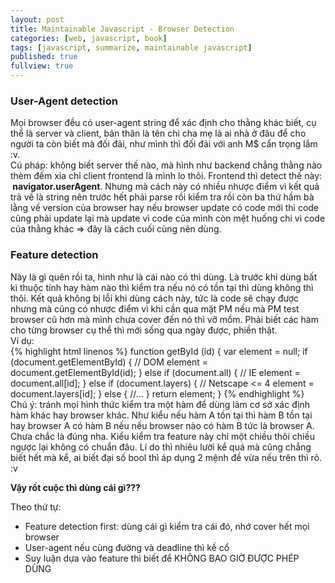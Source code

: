 ```yaml
---
layout: post
title: Maintainable Javascript - Browser Detection
categories: [web, javascript, book]
tags: [javascript, summarize, maintainable javascript]
published: true
fullview: true
---
```


<h3>User-Agent detection</h3>
Mọi browser đều có user-agent string để xác định cho thằng khác biết, cụ thể là server và client, bản thân là tên chi cha mẹ là ai nhà ở đâu để cho người ta còn biết mà đối đải, như mình thì đối đải với anh M$ cẩn trọng lắm :v.<br>  
Cú pháp: không biết server thế nào, mà hình như backend chẳng thằng nào thèm đếm xỉa chỉ client frontend là mình lo thôi. Frontend thì detect thế này: <strong>&nbsp;navigator.userAgent</strong>. Nhưng mà cách này có nhiều nhược điểm vì kết quả trả về là string nên trước hết phải parse rồi kiểm tra rồi còn ba thứ hầm bà lằng về version của browser hay nếu browser update có code mới thì code cũng phải update lại mà update vì code của mình còn mệt huống chi vì code của thằng khác => đây là cách cuối cùng nên dùng.<br>
<h3>Feature detection</h3>
Này là gì quên rồi ta, hình như là cái nào có thì dùng. Là trước khi dùng bất kì thuộc tính hay hàm nào thì kiểm tra nếu nó có tồn tại thì dùng không thì thôi. Kết quả không bị lỗi khi dùng cách này, tức là code sẽ chạy được nhưng mà cũng có nhược điểm vì khi cần qua mặt PM nếu mà PM test browser cũ hơn mà mình chưa cover đến nó thì vỡ mồm. Phải biết các hàm cho từng browser cụ thể thì mới sống qua ngày được, phiền thật.<br>
Ví dụ:<br>
{% highlight html linenos %}
function getById (id) {
	var element = null;
	if (document.getElementById) { // DOM
		element = document.getElementById(id);
	} else if (document.all) { // IE
		element = document.all[id];
	} else if (document.layers) { // Netscape <= 4
		element = document.layers[id];
	} else {
		//...
	}
	return element;
}
{% endhighlight %}
<br>
Chú ý: tránh mọi hình thức kiểm tra một hàm để dùng làm cơ sở xác định hàm khác hay browser khác. Như kiểu nếu hàm A tồn tại thì hàm B tồn tại hay browser A có hàm B nếu nếu browser nào có hàm B tức là browser A. Chưa chắc là đúng nha. Kiểu kiểm tra feature này chỉ một chiều thôi chiều ngược lại không có chuẩn đâu. Lí do thì nhiêu lười kể quá mà cũng chẳng biết hết mà kể, ai biết đại số bool thì áp dụng 2 mệnh đề vừa nếu trên thì rõ. :v<br>

**Vậy rốt cuộc thì dùng cái gì???**<br>

Theo thứ tự:

* Feature detection first: dùng cái gì kiểm tra cái đó, nhớ cover hết mọi browser
* User-agent nếu cùng đường và deadline thì kề cổ
* Suy luận dựa vào feature thì biết để KHÔNG BAO GIỜ ĐƯỢC PHÉP DÙNG 

